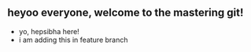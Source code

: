 ## heyoo everyone, welcome to the mastering git!
- yo, hepsibha here!
- i am adding this in feature branch